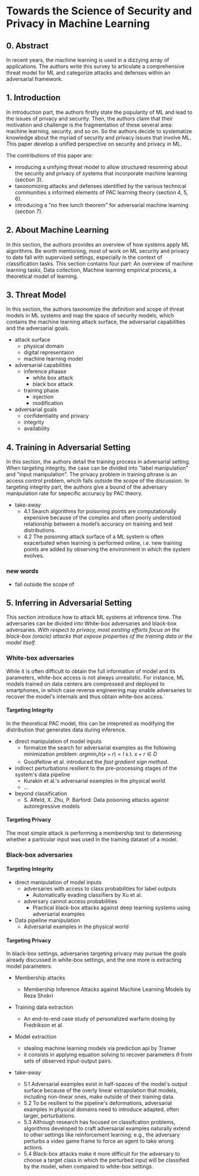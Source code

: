 # Towards the Science of Security and Privacy in Machine Learning

## 0. Abstract

In recent years, the machine learning is used in a dizzying array of applications. The authors write this survey to articulate a comprehensive threat model for ML and categorize attacks and defenses within an adversarial framework.

## 1. Introduction

In introduction part, the authors firstly state the popularity of ML and lead to the issues of privacy and security. Then, the authors claim that their motivation and challenge is the fragmentation of these several area: machine learning, security, and so on. So the authors decide to systematize knowledge about the myriad of security and privacy issues that involve ML. This paper develop a unified perspective on security and privacy in ML.

The contributions of this paper are:
- inroducing a unifying threat model to allow structured resonning about the security and privacy of systems that incorporate machine learning (section 3).
- taxonomizing attacks and defenses identified by the various technical communities s informed elements of PAC learning theory (section 4, 5, 6).
- introducing a "no free lunch theorem" for adversarial machine learning (section 7).
  
<!-- ### new words

- gone unheeded
- unified lexicon
- the myriad of
- instructive
- through the prism of
- clinical
- paramount
- conversely
- in essence
- distribution drift
- adequately
- accountability
- facet
- depart from
- texonomize
- for brevity -->

## 2. About Machine Learning

In this section, the authors provides an overview of how systems apply ML algorithms. Be worth mentioning, most of work on ML security and privacy to date fall with supervised settings, especially in the context of classification tasks.
This section contains four part: An overview of machine learning tasks, Data collection, Machine learning empirical process, a theoretical model of learning.

<!-- ### new words

- propotion
- underpining
- noteworthy point -->

## 3. Threat Model

In this section, the authors taxonomize the definition and scope of threat models in ML systems and map the space of security models, which contains the machine learning attack surface, the adversarial capabilities and the adversarial goals.

- attack surface
  - physical domain
  - digital representaion
  - machine learning model
- adversarial capabilities
  - inference phaase
    - white box attack
    - black box attack
  - training phase
    - injection
    - modification
- adversarial goals
  - confidentiality and privacy
  - integrity
  - availability

<!-- ### new words

- subvert
- corrupt
- tamper
- disposal
- grossly speaking
- arguably -->

## 4. Training in Adversarial Setting

In this section, the authors detail the training process in adversarial setting.
When targeting integrity, the case can be divided into "label manipulation" and "input manipulation". The privacy problem in training phrase is an access control problem, whcih falls outside the scope of the discussion. 
In targeting integrity part, the authors give a bound of the adversary manipulation rate for sepecific accuracy by PAC theory.

- take-away
  - 4.1 Search algorithms for poisoning points are computationally expensive because of the complex and often poorly understood relationship between a model’s accuracy on training and test distributions.
  - 4.2 The poisoning attack surface of a ML system is often exacerbated when learning is performed online, i.e. new training points are added by observing the environment in which the system evolves.


### new words

- fall outside the scope of

## 5. Inferring in Adversarial Setting

This section introduce how to attack ML systems at inference time. The adversaries can be divided into White-box adversaries and black-box adversaries. *With respect to privacy, most existing efforts focus on the black-box (oracle) attacks that expose properties of the training data or the model itself.*

### White-box adversaries

While it is often difficult to obtain the full information of model and its parameters, white-box access is not always unrealistic. For instance, ML models trained on data centers are compressed and deployed to smartphones, in which case reverse engineering may enable adversaries to recover the model's internals and thus obtain white-box access.`

#### Targeting Integrity

In the theoretical PAC model, this can be intepreted as modifying the distribution that generates data during inference.

- direct manipulation of model inputs
  - formalize the search for adversarial examples as the following minimization problem: $argmin_rh(x+r) = l$ s.t. $x+r \in D$
  - Goodfellow et al. introduced the *fast gradient sign method*.
- indirect perturbations resilient to the pre-processing stages of the system's data pipeline
  - Kurakin et al.'s adversarial examples in the physical world
  - ...
- beyond classification
  - S. Alfeld, X. Zhu, P. Barford: Data poisoning attacks against autoregressive models

#### Targeting Privacy

The most simple attack is performing a membership test to determining whether a particular input was used in the training dataset of a model.

### Black-box adversaries

#### Targeting Integrity

- direct manipulation of model inputs
  - adversaries with access to class probabilities for label outputs
    - Automatically evading classifiers by Xu et al.
  - adversary cannot access probabilities
    - Practical black-box attacks against deep learning systems using adversarial examples
- Data pipeline manipulation
  - Adversarial examples in the physical world

#### Targeting Privacy

In black-box settings, adversaries targeting privacy may pursue the goals already discussed in white-box settings, and the one more is extracting model parameters.

- Membership attacks
  - Membership Inference Attacks against Machine Learning Models by Reza Shokri
- Training data extraction
  - An end-to-end case study of personalized warfarin dosing by Fredrikson et al.
- Model extraction
  - stealing machine learning models via prediction api by Tramer
  - it consists in applying equation solving to recover parameters $\theta$ from sets of observed input-output pairs.

- take-away
  - 5.1 Adversarial examples exist in half-spaces of the model's output surface because of the overly linear extrapolation that models, including non-linear ones, make outside of their training data.
  - 5.2 To be resilient to the pipeline's deformations, adversarial examples in physical domains need to introduce adapted, often larger, perturbations.
  - 5.3 Although research has focused on classifcation problems, algorithms developed to craft adversarial examples naturally extend to other settings like reinforcement learning: e.g., the adversary perturbs a video game frame to force an agent to take wrong actions.
  - 5.4 Black-box attacks make it more difficult for the adversary to choose a target class in which the perturbed input will be classified by the model, when compared to white-box settings.

<!-- ### new words

- unrealistic
- resilient
- extrapolation
- penalties
- deformation
- consequences
- penetrate
- surrogate -->